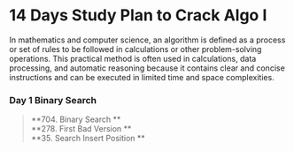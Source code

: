 # 14 Days Study Plan to Crack Algo I

In mathematics and computer science, an algorithm is defined as a process or set of rules to be followed in calculations or other problem-solving operations. This practical method is often used in calculations, data processing, and automatic reasoning because it contains clear and concise instructions and can be executed in limited time and space complexities.

### Day 1 **Binary Search**

>**704. Binary Search **  
>**278. First Bad Version **  
>**35. Search Insert Position **  

